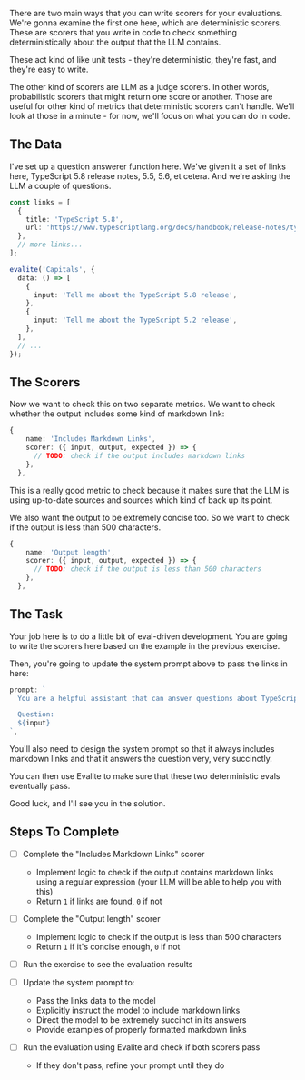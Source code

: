 There are two main ways that you can write scorers for your evaluations. We're gonna examine the first one here, which are deterministic scorers. These are scorers that you write in code to check something deterministically about the output that the LLM contains.

These act kind of like unit tests - they're deterministic, they're fast, and they're easy to write.

The other kind of scorers are LLM as a judge scorers. In other words, probabilistic scorers that might return one score or another. Those are useful for other kind of metrics that deterministic scorers can't handle. We'll look at those in a minute - for now, we'll focus on what you can do in code.

## The Data

I've set up a question answerer function here. We've given it a set of links here, TypeScript 5.8 release notes, 5.5, 5.6, et cetera. And we're asking the LLM a couple of questions.

```ts
const links = [
  {
    title: 'TypeScript 5.8',
    url: 'https://www.typescriptlang.org/docs/handbook/release-notes/typescript-5-8.html',
  },
  // more links...
];

evalite('Capitals', {
  data: () => [
    {
      input: 'Tell me about the TypeScript 5.8 release',
    },
    {
      input: 'Tell me about the TypeScript 5.2 release',
    },
  ],
  // ...
});
```

## The Scorers

Now we want to check this on two separate metrics. We want to check whether the output includes some kind of markdown link:

```ts
{
    name: 'Includes Markdown Links',
    scorer: ({ input, output, expected }) => {
      // TODO: check if the output includes markdown links
    },
  },
```

This is a really good metric to check because it makes sure that the LLM is using up-to-date sources and sources which kind of back up its point.

We also want the output to be extremely concise too. So we want to check if the output is less than 500 characters.

```ts
{
    name: 'Output length',
    scorer: ({ input, output, expected }) => {
      // TODO: check if the output is less than 500 characters
    },
  },
```

## The Task

Your job here is to do a little bit of eval-driven development. You are going to write the scorers here based on the example in the previous exercise.

Then, you're going to update the system prompt above to pass the links in here:

```ts
prompt: `
  You are a helpful assistant that can answer questions about TypeScript releases.

  Question:
  ${input}
`,
```

You'll also need to design the system prompt so that it always includes markdown links and that it answers the question very, very succinctly.

You can then use Evalite to make sure that these two deterministic evals eventually pass.

Good luck, and I'll see you in the solution.

## Steps To Complete

- [ ] Complete the "Includes Markdown Links" scorer
  - Implement logic to check if the output contains markdown links using a regular expression (your LLM will be able to help you with this)
  - Return `1` if links are found, `0` if not

- [ ] Complete the "Output length" scorer
  - Implement logic to check if the output is less than 500 characters
  - Return `1` if it's concise enough, `0` if not

- [ ] Run the exercise to see the evaluation results

- [ ] Update the system prompt to:
  - Pass the links data to the model
  - Explicitly instruct the model to include markdown links
  - Direct the model to be extremely succinct in its answers
  - Provide examples of properly formatted markdown links

- [ ] Run the evaluation using Evalite and check if both scorers pass
  - If they don't pass, refine your prompt until they do
